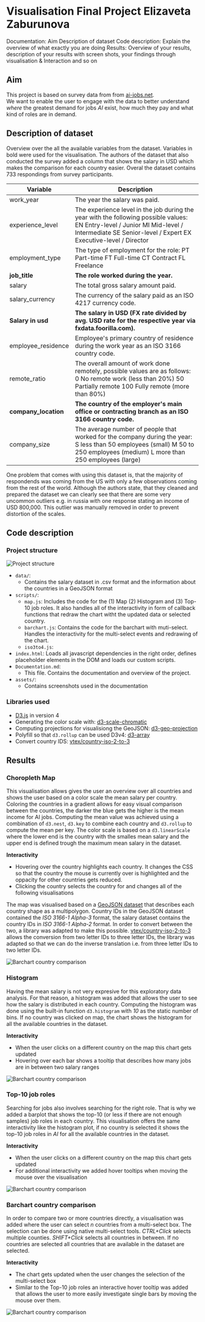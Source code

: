 # Visualisation Final Project Elizaveta Zaburunova

Documentation:
Aim
Description of dataset
Code description: Explain the overview of what exactly you are doing
Results: Overview of your results, description of your results with screen shots, your findings through visualisation & Interaction and so on

## Aim

This project is based on survey data from from [ai-jobs.net](https://salaries.ai-jobs.net/download/). \
We want to enable the user to engage with the data to better understand _where_ the greatest demand
for jobs _AI_ exist, how much they pay and what kind of roles are in demand.

## Description of dataset

Overview over the all the available variables from the dataset. Variables in bold were used for the visualisation. The authors of the dataset that also conducted the
survey added a column that shows the salary in USD which makes the comparison for each country easier. Overal the dataset contains 733 respondings from survey participants.

| Variable             | Description                                                                                                                                                                                    |
| -------------------- | ---------------------------------------------------------------------------------------------------------------------------------------------------------------------------------------------- |
| work_year            | The year the salary was paid.                                                                                                                                                                  |
| experience_level     | The experience level in the job during the year with the following possible values: EN Entry-level / Junior MI Mid-level / Intermediate SE Senior-level / Expert EX Executive-level / Director |
| employment_type      | The type of employment for the role: PT Part-time FT Full-time CT Contract FL Freelance                                                                                                        |
| **job_title**        | **The role worked during the year.**                                                                                                                                                           |
| salary               | The total gross salary amount paid.                                                                                                                                                            |
| salary_currency      | The currency of the salary paid as an ISO 4217 currency code.                                                                                                                                  |
| **Salary in usd**    | **The salary in USD (FX rate divided by avg. USD rate for the respective year via fxdata.foorilla.com).**                                                                                      |
| employee_residence   | Employee's primary country of residence during the work year as an ISO 3166 country code.                                                                                                      |
| remote_ratio         | The overall amount of work done remotely, possible values are as follows: 0 No remote work (less than 20%) 50 Partially remote 100 Fully remote (more than 80%)                                |
| **company_location** | **The country of the employer's main office or contracting branch as an ISO 3166 country code.**                                                                                               |
| company_size         | The average number of people that worked for the company during the year: S less than 50 employees (small) M 50 to 250 employees (medium) L more than 250 employees (large)                    |

One problem that comes with using this dataset is, that the majority of respondends was coming from the US with only a few observations coming from the rest of the world.
Although the authors state, that they cleaned and prepared the dataset we can clearly see that there are some very uncommon outliers e.g. in russia with one response stating
an income of USD 800,000. This outlier was manually removed in order to prevent distortion of the scales.

## Code description

### Project structure

![Project structure](assets/project_structure.png)

- `data/`:
  - Contains the salary dataset in .csv format and the information about the countries in a GeoJSON format
- `scripts/`:
  - `map.js`: Includes the code for the (1) Map (2) Histogram and (3) Top-10 job roles. It also handles all of the interactivity in form of callback functions that redraw the chart witht the updated data or selected country.
  - `barchart.js`: Contains the code for the barchart with muti-select. Handles the interactivity for the multi-select events and redrawing of the chart.
  - `iso3to4.js`:
- `index.html`: Loads all javascript dependencies in the right order, defines placeholder elements in the DOM and loads our custom scripts.
- `Documentation.md`:
  - This file. Contains the documentation and overview of the project.
- `assets/`:
  - Contains screenshots used in the documentation

### Libraries used

- [D3.js](https://github.com/d3/d3/tree/4) in version 4
- Generating the color scale with: [d3-scale-chromatic](https://github.com/d3/d3-scale-chromatic)
- Computing projections for visualisiong the GeoJSON: [d3-geo-projection](https://github.com/d3/d3-geo-projection)
- Polyfill so that `d3.rollup` can be used D3v4: [d3-array](https://github.com/d3/d3-array)
- Convert country IDS: [vtex/country-iso-2-to-3](https://github.com/vtex/country-iso-2-to-3)

## Results

### Choropleth Map

This visualisation allows gives the user an overview over all countries and shows the user based on a color scale the mean salary per country. Coloring the
countries in a gradient allows for easy visual comparison between the countries, the darker the blue gets the higher is the mean income for AI jobs.
Computing the mean value was achieved using a combination of `d3.nest`, `d3.key` to combine each country and `d3.rollup` to compute the mean per key.
The color scale is based on a `d3.linearScale` where the lower end is the country with the smalles mean salary and the upper end is defined trough the maximum
mean salary in the dataset.

**Interactivity**

- Hovering over the country highlights each country. It changes the CSS so that the country the mouse is currently over is highlighted
  and the oppacity for other countries gets reduced.
- Clicking the country selects the country for and changes all of the following visualisations

The map was visualised based on a [GeoJSON dataset](https://raw.githubusercontent.com/holtzy/D3-graph-gallery/master/DATA/world.geojson) that describes each
country shape as a multipolygon.
Country IDs in the GeoJSON dataset contained the _ISO 3166-1 Alpha-3_ format, the salary dataset contains the country IDs in _ISO 3166-1 Alpha-2_ format.
In order to convert between the two, a library was adapted to make this possible. [vtex/country-iso-2-to-3](https://github.com/vtex/country-iso-2-to-3) allows the
conversion from two letter IDs to three letter IDs, the library was adapted so that we can do the inverse translation i.e. from three letter IDs to two letter IDs.

![Barchart country comparison](assets/choropleth_map.png)

### Histogram

Having the mean salary is not very expresive for this exploratory data analysis. For that reason, a histogram was added that allows the user to
see how the salary is distributed in each country. Computing the histogram was done using the built-in function `d3.histogram` with _10_ as the static number
of bins. If no country was clicked on map, the chart shows the histogram for all the available countries in the dataset.

**Interactivity**

- When the user clicks on a different country on the map this chart gets updated
- Hovering over each bar shows a tooltip that describes how many jobs are in between two salary ranges

![Barchart country comparison](assets/histogram_country.png)

### Top-10 job roles

Searching for jobs also involves searching for the right role. That is why we added a barplot that shows the top-10 (or less if there are not enough samples)
job roles in each country. This visualisation offers the same interactivity like the histogram plot, if no country is selected it shows the top-10 job roles in _AI_
for all the available countries in the dataset.

**Interactivity**

- When the user clicks on a different country on the map this chart gets updated
- For additional interactivity we added hover tooltips when moving the mouse over the visualisation

![Barchart country comparison](assets/job_roles.png)

### Barchart country comparison

In order to compare two or more countries directly, a visualisation was added where the user can select _n_ countries from a multi-select box. The selection
can be done using native multi-select tools. _CTRL+Click_ selects multiple counties. _SHIFT+Click_ selects all countries in between. If no countries are selected
all countries that are available in the dataset are selected.

**Interactivity**

- The chart gets updated when the user changes the selection of the multi-select box
- Similar to the Top-10 job roles an interactive hover tooltip was added that allows the user to more easily investigate single bars by moving the mouse over them.

![Barchart country comparison](assets/barchart_country.jpg)
